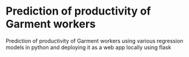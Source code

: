# Prediction of productivity of Garment workers
 Prediction of productivity of Garment workers using various regression models in python and deploying it as a web app locally using flask
